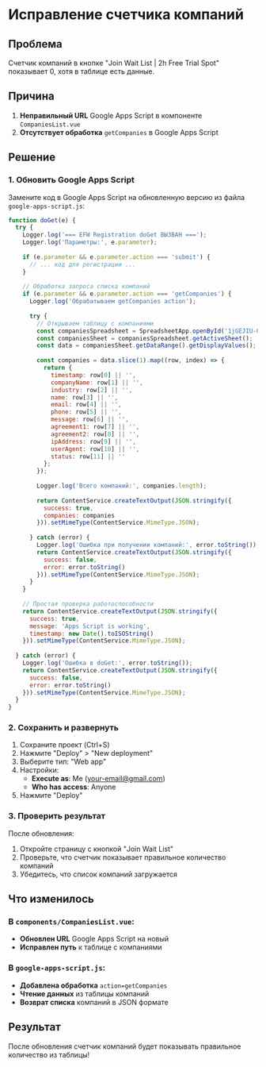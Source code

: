 # Исправление счетчика компаний

## Проблема
Счетчик компаний в кнопке "Join Wait List | 2h Free Trial Spot" показывает 0, хотя в таблице есть данные.

## Причина
1. **Неправильный URL** Google Apps Script в компоненте `CompaniesList.vue`
2. **Отсутствует обработка** `getCompanies` в Google Apps Script

## Решение

### 1. Обновить Google Apps Script
Замените код в Google Apps Script на обновленную версию из файла `google-apps-script.js`:

```javascript
function doGet(e) {
  try {
    Logger.log('=== EFW Registration doGet ВЫЗВАН ===');
    Logger.log('Параметры:', e.parameter);
    
    if (e.parameter && e.parameter.action === 'submit') {
      // ... код для регистрации ...
    }
    
    // Обработка запроса списка компаний
    if (e.parameter && e.parameter.action === 'getCompanies') {
      Logger.log('Обрабатываем getCompanies action');
      
      try {
        // Открываем таблицу с компаниями
        const companiesSpreadsheet = SpreadsheetApp.openById('1jGEJIU-0Cwx151O0JczBkoaUCE48j5saab-R5eKzLfM');
        const companiesSheet = companiesSpreadsheet.getActiveSheet();
        const data = companiesSheet.getDataRange().getDisplayValues();
        
        const companies = data.slice(1).map((row, index) => {
          return {
            timestamp: row[0] || '',
            companyName: row[1] || '',
            industry: row[2] || '',
            name: row[3] || '',
            email: row[4] || '',
            phone: row[5] || '',
            message: row[6] || '',
            agreement1: row[7] || '',
            agreement2: row[8] || '',
            ipAddress: row[9] || '',
            userAgent: row[10] || '',
            status: row[11] || ''
          };
        });
        
        Logger.log('Всего компаний:', companies.length);
        
        return ContentService.createTextOutput(JSON.stringify({
          success: true,
          companies: companies
        })).setMimeType(ContentService.MimeType.JSON);
        
      } catch (error) {
        Logger.log('Ошибка при получении компаний:', error.toString());
        return ContentService.createTextOutput(JSON.stringify({
          success: false,
          error: error.toString()
        })).setMimeType(ContentService.MimeType.JSON);
      }
    }
    
    // Простая проверка работоспособности
    return ContentService.createTextOutput(JSON.stringify({
      success: true,
      message: 'Apps Script is working',
      timestamp: new Date().toISOString()
    })).setMimeType(ContentService.MimeType.JSON);
    
  } catch (error) {
    Logger.log('Ошибка в doGet:', error.toString());
    return ContentService.createTextOutput(JSON.stringify({
      success: false,
      error: error.toString()
    })).setMimeType(ContentService.MimeType.JSON);
  }
}
```

### 2. Сохранить и развернуть
1. Сохраните проект (Ctrl+S)
2. Нажмите "Deploy" > "New deployment"
3. Выберите тип: "Web app"
4. Настройки:
   - **Execute as**: Me (your-email@gmail.com)
   - **Who has access**: Anyone
5. Нажмите "Deploy"

### 3. Проверить результат
После обновления:
1. Откройте страницу с кнопкой "Join Wait List"
2. Проверьте, что счетчик показывает правильное количество компаний
3. Убедитесь, что список компаний загружается

## Что изменилось

### В `components/CompaniesList.vue`:
- **Обновлен URL** Google Apps Script на новый
- **Исправлен путь** к таблице с компаниями

### В `google-apps-script.js`:
- **Добавлена обработка** `action=getCompanies`
- **Чтение данных** из таблицы компаний
- **Возврат списка** компаний в JSON формате

## Результат
После обновления счетчик компаний будет показывать правильное количество из таблицы!

